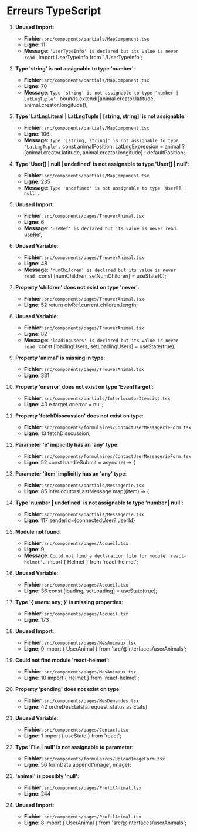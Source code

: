 # Erreurs TypeScript

1. **Unused Import**:

   - **Fichier**: `src/components/partials/MapComponent.tsx`
   - **Ligne**: 11
   - **Message**: `'UserTypeInfo' is declared but its value is never read.`
     import UserTypeInfo from './UserTypeInfo';

2. **Type 'string' is not assignable to type 'number'**:

   - **Fichier**: `src/components/partials/MapComponent.tsx`
   - **Ligne**: 70
   - **Message**: `Type 'string' is not assignable to type 'number | LatLngTuple'.`
     bounds.extend([animal.creator.latitude, animal.creator.longitude]);

3. **Type 'LatLngLiteral | LatLngTuple | [string, string]' is not assignable**:

   - **Fichier**: `src/components/partials/MapComponent.tsx`
   - **Ligne**: 106
   - **Message**: `Type '[string, string]' is not assignable to type 'LatLngTuple'.`
     const animalPosition: LatLngExpression = animal ? [animal.creator.latitude, animal.creator.longitude] : defaultPosition;

4. **Type 'User[] | null | undefined' is not assignable to type 'User[] | null'**:

   - **Fichier**: `src/components/partials/MapComponent.tsx`
   - **Ligne**: 235
   - **Message**: `Type 'undefined' is not assignable to type 'User[] | null'.`
     <FitMapToBounds users={filteredUsers} animal={animal} location={location} />

5. **Unused Import**:

   - **Fichier**: `src/components/pages/TrouverAnimal.tsx`
   - **Ligne**: 6
   - **Message**: `'useRef' is declared but its value is never read.`
     useRef,

6. **Unused Variable**:

   - **Fichier**: `src/components/pages/TrouverAnimal.tsx`
   - **Ligne**: 48
   - **Message**: `'numChildren' is declared but its value is never read.`
     const [numChildren, setNumChildren] = useState<number>(0);

7. **Property 'children' does not exist on type 'never'**:

   - **Fichier**: `src/components/pages/TrouverAnimal.tsx`
   - **Ligne**: 52
     return divRef.current.children.length;

8. **Unused Variable**:

   - **Fichier**: `src/components/pages/TrouverAnimal.tsx`
   - **Ligne**: 82
   - **Message**: `'loadingUsers' is declared but its value is never read.`
     const [loadingUsers, setLoadingUsers] = useState<boolean>(true);

9. **Property 'animal' is missing in type**:

   - **Fichier**: `src/components/pages/TrouverAnimal.tsx`
   - **Ligne**: 331
     <MapComponent users={allUsers} />

10. **Property 'onerror' does not exist on type 'EventTarget'**:

    - **Fichier**: `src/components/partials/InterlocutorItemList.tsx`
    - **Ligne**: 43
      e.target.onerror = null;

11. **Property 'fetchDisscussion' does not exist on type**:

    - **Fichier**: `src/components/formulaires/ContactUserMessagerieForm.tsx`
    - **Ligne**: 13
      fetchDisscussion,

12. **Parameter 'e' implicitly has an 'any' type**:

    - **Fichier**: `src/components/formulaires/ContactUserMessagerieForm.tsx`
    - **Ligne**: 52
      const handleSubmit = async (e) => {

13. **Parameter 'item' implicitly has an 'any' type**:

    - **Fichier**: `src/components/partials/Messagerie.tsx`
    - **Ligne**: 85
      interlocutorsLastMessage.map((item) => (

14. **Type 'number | undefined' is not assignable to type 'number | null'**:

    - **Fichier**: `src/components/partials/Messagerie.tsx`
    - **Ligne**: 117
      senderId={connectedUser?.userId}

15. **Module not found**:

    - **Fichier**: `src/components/pages/Accueil.tsx`
    - **Ligne**: 9
    - **Message**: `Could not find a declaration file for module 'react-helmet'.`
      import { Helmet } from 'react-helmet';

16. **Unused Variable**:

    - **Fichier**: `src/components/pages/Accueil.tsx`
    - **Ligne**: 36
      const [loading, setLoading] = useState(true);

17. **Type '{ users: any; }' is missing properties**:

    - **Fichier**: `src/components/pages/Accueil.tsx`
    - **Ligne**: 173
      <MapComponent users={allUsers} />

18. **Unused Import**:

    - **Fichier**: `src/components/pages/MesAnimaux.tsx`
    - **Ligne**: 9
      import { UserAnimal } from 'src/@interfaces/userAnimals';

19. **Could not find module 'react-helmet'**:

    - **Fichier**: `src/components/pages/MesAnimaux.tsx`
    - **Ligne**: 10
      import { Helmet } from 'react-helmet';

20. **Property 'pending' does not exist on type**:

    - **Fichier**: `src/components/pages/MesDemandes.tsx`
    - **Ligne**: 42
      ordreDesEtats[a.request_status as Etats]

21. **Unused Variable**:

    - **Fichier**: `src/components/pages/Contact.tsx`
    - **Ligne**: 1
      import { useState } from 'react';

22. **Type 'File | null' is not assignable to parameter**:

    - **Fichier**: `src/components/formulaires/UploadImageForm.tsx`
    - **Ligne**: 56
      formData.append('image', image);

23. **'animal' is possibly 'null'**:

    - **Fichier**: `src/components/pages/ProfilAnimal.tsx`
    - **Ligne**: 244
    <Link to={`/profil/${animal.animalOwners[0].user.id}`}>

24. **Unused Import**:
    - **Fichier**: `src/components/pages/ProfilAnimal.tsx`
    - **Ligne**: 8
      import { UserAnimal } from 'src/@interfaces/userAnimals';
